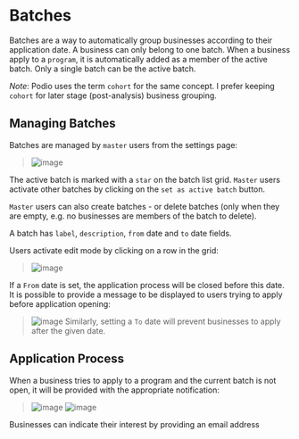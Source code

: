 # Batches

Batches are a way to automatically group businesses according to their application date. A business can only belong to one batch. When a business apply to a `program`, it is automatically added as a member of the active batch. Only a single batch can be the active batch.

_Note_: Podio uses the term `cohort` for the same concept. I prefer keeping `cohort` for later stage \(post-analysis\) business grouping.

## Managing Batches

Batches are managed by `master` users from the settings page:

> ![image](https://github.com/preignition/user-guide/tree/d93eacc18477f63feed7bd846b2db442421e8078/uploads/9bf0b40d4c0e4a85ae8344c8a139b966/image.png)

The active batch is marked with a `star` on the batch list grid. `Master` users activate other batches by clicking on the `set as active batch` button.

`Master` users can also create batches - or delete batches \(only when they are empty, e.g. no businesses are members of the batch to delete\).

A batch has `label`, `description`, `from` date and `to` date fields.

Users activate edit mode by clicking on a row in the grid:

> ![image](https://github.com/preignition/user-guide/tree/d93eacc18477f63feed7bd846b2db442421e8078/uploads/d9a89e212b3ba8848edbc0711ce36649/image.png)

If a `From` date is set, the application process will be closed before this date. It is possible to provide a message to be displayed to users trying to apply before application opening:

> ![image](https://github.com/preignition/user-guide/tree/d93eacc18477f63feed7bd846b2db442421e8078/uploads/8d7a26d7c5bb169288414eead7369423/image.png) Similarly, setting a `To` date will prevent businesses to apply after the given date.

## Application Process

When a business tries to apply to a program and the current batch is not open, it will be provided with the appropriate notification:

> ![image](https://github.com/preignition/user-guide/tree/d93eacc18477f63feed7bd846b2db442421e8078/uploads/72ebbff1795f9a176dfafcb4db340c9b/image.png) ![image](https://github.com/preignition/user-guide/tree/d93eacc18477f63feed7bd846b2db442421e8078/uploads/dd882ec6b7f217f3fcb28845b44a1ea0/image.png)

Businesses can indicate their interest by providing an email address

